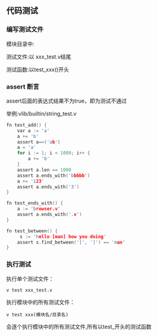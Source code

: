 ## 代码测试

### 编写测试文件

模块目录中:

测试文件:以 xxx_test.v结尾

测试函数:以test_xxx()开头

### assert 断言

assert后面的表达式结果不为true，即为测试不通过

举例:vlib/builtin/string_test.v

```c
fn test_add() {
	var a := 'a'
	a += 'b'
	assert a==('ab')
	a = 'a'
	for i := 1; i < 1000; i++ {
		a += 'b'
	}
	assert a.len == 1000
	assert a.ends_with('bbbbb')
	a += '123'
	assert a.ends_with('3')
}

fn test_ends_with() {
	a := 'browser.v'
	assert a.ends_with('.v')
}

fn test_between() {
	 s := 'hello [man] how you doing'
	assert s.find_between('[', ']') == 'man'
}
```

### 执行测试

执行单个测试文件：

```shell
v test xxx_test.v
```

执行模块中的所有测试文件：

```shell
v test xxx(模块名/目录名)
```

会逐个执行模块中的所有测试文件,所有以test_开头的测试函数

